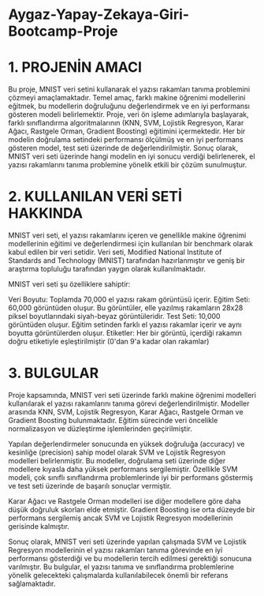 # Aygaz-Yapay-Zekaya-Giri-Bootcamp-Proje


# 1. PROJENİN AMACI 

Bu proje, MNIST veri setini kullanarak el yazısı rakamları tanıma problemini çözmeyi amaçlamaktadır. Temel amaç, farklı makine öğrenimi modellerini eğitmek, bu modellerin doğruluğunu değerlendirmek ve 
en iyi performansı gösteren modeli belirlemektir. Proje, veri ön işleme adımlarıyla başlayarak, farklı sınıflandırma algoritmalarının (KNN, SVM, Lojistik Regresyon, Karar Ağacı, Rastgele Orman, Gradient Boosting) 
eğitimini içermektedir. Her bir modelin doğrulama setindeki performansı ölçülmüş ve en iyi performans gösteren model, test seti üzerinde de değerlendirilmiştir. 
Sonuç olarak, MNIST veri seti üzerinde hangi modelin en iyi sonucu verdiği belirlenerek, el yazısı rakamlarını tanıma problemine yönelik etkili bir çözüm sunulmuştur.

# 2. KULLANILAN VERİ SETİ HAKKINDA

MNIST veri seti, el yazısı rakamlarını içeren ve genellikle makine öğrenimi modellerinin eğitimi ve değerlendirmesi için kullanılan bir benchmark olarak kabul edilen bir veri setidir. 
Veri seti, Modified National Institute of Standards and Technology (MNIST) tarafından hazırlanmıştır ve geniş bir araştırma topluluğu tarafından yaygın olarak kullanılmaktadır.

MNIST veri seti şu özelliklere sahiptir:

Veri Boyutu: Toplamda 70,000 el yazısı rakam görüntüsü içerir.
Eğitim Seti: 60,000 görüntüden oluşur. Bu görüntüler, elle yazılmış rakamların 28x28 piksel boyutlarındaki siyah-beyaz görüntüleridir.
Test Seti: 10,000 görüntüden oluşur. Eğitim setinden farklı el yazısı rakamlar içerir ve aynı boyutta görüntülerden oluşur.
Etiketler: Her bir görüntü, içerdiği rakamın doğru etiketiyle eşleştirilmiştir (0'dan 9'a kadar olan rakamlar)

# 3. BULGULAR

Proje kapsamında, MNIST veri seti üzerinde farklı makine öğrenimi modelleri kullanılarak el yazısı rakamlarını tanıma görevi değerlendirilmiştir. 
Modeller arasında KNN, SVM, Lojistik Regresyon, Karar Ağacı, Rastgele Orman ve Gradient Boosting bulunmaktadır. Eğitim sürecinde veri öncelikle normalizasyon ve düzleştirme işlemlerinden geçirilmiştir.

Yapılan değerlendirmeler sonucunda en yüksek doğruluğa (accuracy) ve kesinliğe (precision) sahip model olarak SVM ve Lojistik Regresyon modelleri belirlenmiştir. 
Bu modeller, doğrulama seti üzerinde diğer modellere kıyasla daha yüksek performans sergilemiştir. 
Özellikle SVM modeli, çok sınıflı sınıflandırma problemlerinde iyi bir performans göstermiş ve test seti üzerinde de başarılı sonuçlar vermiştir.

Karar Ağacı ve Rastgele Orman modelleri ise diğer modellere göre daha düşük doğruluk skorları elde etmiştir. 
Gradient Boosting ise orta düzeyde bir performans sergilemiş ancak SVM ve Lojistik Regresyon modellerinin gerisinde kalmıştır.

Sonuç olarak, MNIST veri seti üzerinde yapılan çalışmada SVM ve Lojistik Regresyon modellerinin el yazısı rakamları tanıma görevinde en iyi performansı gösterdiği ve 
bu modellerin tercih edilmesi gerektiği sonucuna varılmıştır. Bu bulgular, el yazısı tanıma ve sınıflandırma problemlerine yönelik gelecekteki çalışmalarda kullanılabilecek önemli bir referans sağlamaktadır.

